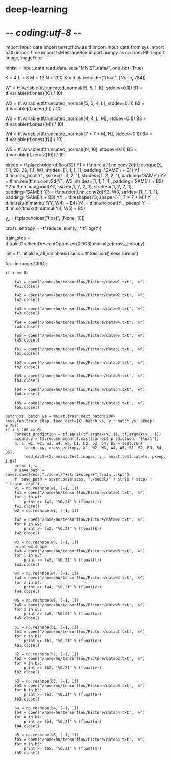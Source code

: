 # deep-learning
# -*- coding:utf-8 -*-
import input_data
import tensorflow as tf
import input_data
from sys import path
import time
import tkMessageBox
import numpy as np
from PIL import Image,ImageFilter

mnist = input_data.read_data_sets("MNIST_data/", one_hot=True)


K = 4
L = 8
M = 12
N = 200
X = tf.placeholder("float", [None, 784])

W1 = tf.Variable(tf.truncated_normal([5, 5, 1, K], stddev=0.1))
B1 = tf.Variable(tf.ones([K]) / 10)

W2 = tf.Variable(tf.truncated_normal([5, 5, K, L], stddev=0.1))
B2 = tf.Variable(tf.ones([L]) / 10)

W3 = tf.Variable(tf.truncated_normal([4, 4, L, M], stddev=0.1))
B3 = tf.Variable(tf.ones([M]) / 10)

W4 = tf.Variable(tf.truncated_normal([7 * 7 * M, N], stddev=0.1))
B4 = tf.Variable(tf.ones([N]) / 10)

W5 = tf.Variable(tf.truncated_normal([N, 10], stddev=0.1))
B5 = tf.Variable(tf.zeros([10]) / 10)

pkeep = tf.placeholder(tf.float32)
Y1 = tf.nn.relu(tf.nn.conv2d(tf.reshape(X, [-1, 28, 28, 1]), W1, strides=[1, 1, 1, 1], padding='SAME') + B1)
Y1 = tf.nn.max_pool(Y1, ksize=[1, 2, 2, 1], strides=[1, 2, 2, 1], padding='SAME')
Y2 = tf.nn.relu(tf.nn.conv2d(Y1, W2, strides=[1, 1, 1, 1], padding='SAME') + B2)
Y2 = tf.nn.max_pool(Y2, ksize=[1, 2, 2, 1], strides=[1, 2, 2, 1], padding='SAME')
Y3 = tf.nn.relu(tf.nn.conv2d(Y2, W3, strides=[1, 1, 1, 1], padding='SAME') + B3)
YY = tf.reshape(Y3, shape=[-1, 7 * 7 * M])
Y_ = tf.nn.relu(tf.matmul(YY, W4) + B4)
Y4 = tf.nn.dropout(Y_, pkeep)
Y = tf.nn.softmax(tf.matmul(Y4, W5) + B5)

y_ = tf.placeholder("float", [None, 10])

cross_entropy = -tf.reduce_sum(y_ * tf.log(Y))

train_step = tf.train.GradientDescentOptimizer(0.003).minimize(cross_entropy)

init = tf.initialize_all_variables()
sess = tf.Session()
sess.run(init)

for i in range(1000):

    if i == 0:

        fw1 = open("/home/hu/tensorflow/Picture/dataw1.txt", 'w')
        fw1.close()

        fw2 = open("/home/hu/tensorflow/Picture/dataw2.txt", 'w')
        fw2.close()

        fw3 = open("/home/hu/tensorflow/Picture/dataw3.txt", 'w')
        fw3.close()

        fw4 = open("/home/hu/tensorflow/Picture/dataw4.txt", 'w')
        fw4.close()

        fw5 = open("/home/hu/tensorflow/Picture/dataw5.txt", 'w')
        fw5.close()

        fb1 = open("/home/hu/tensorflow/Picture/datab1.txt", 'w')
        fb1.close()

        fb2 = open("/home/hu/tensorflow/Picture/datab2.txt", 'w')
        fb2.close()

        fb3 = open("/home/hu/tensorflow/Picture/datab3.txt", 'w')
        fb3.close()

        fb4 = open("/home/hu/tensorflow/Picture/datab4.txt", 'w')
        fb4.close()

        fb5 = open("/home/hu/tensorflow/Picture/datab5.txt", 'w')
        fb5.close()

    batch_xs, batch_ys = mnist.train.next_batch(100)
    sess.run(train_step, feed_dict={X: batch_xs, y_: batch_ys, pkeep: 0.75})
    if i % 100 == 0:
        correct_prediction = tf.equal(tf.argmax(Y, 1), tf.argmax(y_, 1))
        accuracy = tf.reduce_mean(tf.cast(correct_prediction, "float"))
        a, c, w1, w2, w3, w4, w5, b1, b2, b3, b4, b5 = sess.run(
            [accuracy, cross_entropy, W1, W2, W3, W4, W5, B1, B2, B3, B4, B5],
            feed_dict={X: mnist.test.images, y_: mnist.test.labels, pkeep: 1.0})
        print i, a
        # save_path = saver.save(sess,"./model/"+str(i+step)+"_train_.ckpt")
        #  save_path = saver.save(sess, "./model/" + str(i + step) + "_train_.ckpt")
        w1 = np.reshape(w1, [-1, 1])
        fw1 = open("/home/hu/tensorflow/Picture/dataw1.txt", 'w')
        for j in w1:
            print >> fw1, "%0.2f" % (float(j))
        fw1.close()
        w2 = np.reshape(w2, [-1, 1])

        fw2 = open("/home/hu/tensorflow/Picture/dataw2.txt", 'w')
        for k in w2:
            print >> fw2, "%0.2f" % (float(k))
        fw2.close()

        w3 = np.reshape(w3, [-1, 1])
        print w3.shape
        fw3 = open("/home/hu/tensorflow/Picture/dataw3.txt", 'w')
        for l in w3:
            print >> fw3, "%0.2f" % (float(l))
        fw3.close()

        w4 = np.reshape(w4, [-1, 1])
        fw4 = open("/home/hu/tensorflow/Picture/dataw4.txt", 'w')
        for z in w4:
            print >> fw4, "%0.2f" % (float(z))
        fw4.close()

        w5 = np.reshape(w5, [-1, 1])
        fw5 = open("/home/hu/tensorflow/Picture/dataw5.txt", 'w')
        for x in w5:
            print >> fw5, "%0.2f" % (float(x))
        fw5.close()

        b1 = np.reshape(b1, [-1, 1])
        fb1 = open("/home/hu/tensorflow/Picture/datab1.txt", 'w')
        for c in b1:
            print >> fb1, "%0.2f" % (float(c))
        fb1.close()

        b2 = np.reshape(b2, [-1, 1])
        fb2 = open("/home/hu/tensorflow/Picture/datab2.txt", 'w')
        for v in b2:
            print >> fb2, "%0.2f" % (float(v))
        fb2.close()

        b3 = np.reshape(b3, [-1, 1])
        fb3 = open("/home/hu/tensorflow/Picture/datab3.txt", 'w')
        for b in b3:
            print >> fb3, "%0.2f" % (float(b))
        fb3.close()

        b4 = np.reshape(b4, [-1, 1])
        fb4 = open("/home/hu/tensorflow/Picture/datab4.txt", 'w')
        for n in b4:
            print >> fb4, "%0.2f" % (float(n))
        fb4.close()

        b5 = np.reshape(b5, [-1, 1])
        fb5 = open("/home/hu/tensorflow/Picture/datab5.txt", 'w')
        for m in b5:
            print >> fb5, "%0.2f" % (float(m))
        fb5.close()
